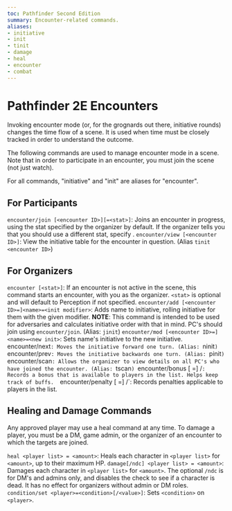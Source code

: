 ```yaml
---
toc: Pathfinder Second Edition
summary: Encounter-related commands.
aliases:
- initiative
- init
- tinit
- damage
- heal
- encounter
- combat
---
```

# Pathfinder 2E Encounters

Invoking encounter mode (or, for the grognards out there, initiative rounds) changes the time flow of a scene. It is used when time must be closely tracked in order to understand the outcome.

The following commands are used to manage encounter mode in a scene. Note that in order to participate in an encounter, you must join the scene (not just watch).

For all commands, "initiative" and "init" are aliases for "encounter". 

## For Participants

`encounter/join [<encounter ID>][=<stat>]`: Joins an encounter in progress, using the stat specified by the organizer by default. If the organizer tells you that you should use a different stat, specify <stat>. 
`encounter/view [<encounter ID>]`: View the initiative table for the encounter in question. (Alias `tinit <encounter ID>`)

## For Organizers

`encounter [<stat>]`: If an encounter is not active in the scene, this command starts an encounter, with you as the organizer. `<stat>` is optional and will default to Perception if not specified.
`encounter/add [<encounter ID>=]<name>=<init modifier>`: Adds name to initiative, rolling initiative for them with the given modifier. **NOTE**: This command is intended to be used for adversaries and calculates initiative order with that in mind. PC's should join using `encounter/join`. (Alias: `jinit`)
`encounter/mod [<encounter ID>=]<name>=<new init>`: Sets name's initiative to the new initiative.`
`encounter/next`: Moves the initiative forward one turn. (Alias: `ninit`)
`encounter/prev`: Moves the initiative backwards one turn. (Alias: `pinit`)
`encounter/scan`: Allows the organizer to view details on all PC's who have joined the encounter. (Alias: `tscan`)
`encounter/bonus [<encounter ID> =] <bonus description>/<list of people to whom it applies>`: Records a bonus that is available to players in the list. Helps keep track of buffs. 
`encounter/penalty [<encounter ID> =] <penalty description>/<list of people to whom it applies>`: Records penalties applicable to players in the list. 

## Healing and Damage Commands

Any approved player may use a heal command at any time. To damage a player, you must be a DM, game admin, or the organizer of an encounter to which the targets are joined.

`heal <player list> = <amount>`: Heals each character in `<player list>` for `<amount>`, up to their maximum HP.
`damage[/ndc] <player list> = <amount>`: Damages each character in `<player list>` for `<amount>`. The optional `/ndc` is for DM's and admins only, and disables the check to see if a character is dead. It has no effect for organizers without admin or DM roles.
`condition/set <player>=<condition>[/<value>]`: Sets `<condition>` on `<player>`.

